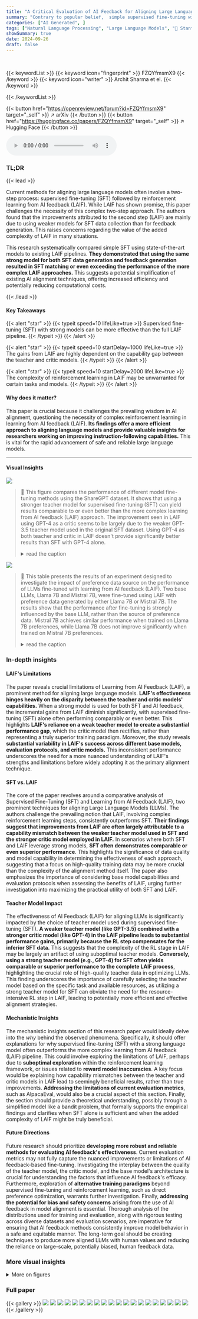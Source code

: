 ```yaml
---
title: "A Critical Evaluation of AI Feedback for Aligning Large Language Models"
summary: "Contrary to popular belief,  simple supervised fine-tuning with strong language models outperforms complex reinforcement learning in aligning large language models, significantly improving efficiency."
categories: ["AI Generated", ]
tags: ["Natural Language Processing", "Large Language Models", "🏢 Stanford University",]
showSummary: true
date: 2024-09-26
draft: false
---
```


<br>

{{< keywordList >}}
{{< keyword icon="fingerprint" >}} FZQYfmsmX9 {{< /keyword >}}
{{< keyword icon="writer" >}} Archit Sharma et el. {{< /keyword >}}
 
{{< /keywordList >}}

{{< button href="https://openreview.net/forum?id=FZQYfmsmX9" target="_self" >}}
↗ arXiv
{{< /button >}}
{{< button href="https://huggingface.co/papers/FZQYfmsmX9" target="_self" >}}
↗ Hugging Face
{{< /button >}}



<audio controls>
    <source src="https://ai-paper-reviewer.com/FZQYfmsmX9/podcast.wav" type="audio/wav">
    Your browser does not support the audio element.
</audio>


### TL;DR


{{< lead >}}

Current methods for aligning large language models often involve a two-step process: supervised fine-tuning (SFT) followed by reinforcement learning from AI feedback (LAIF). While LAIF has shown promise, this paper challenges the necessity of this complex two-step approach.  The authors found that the improvements attributed to the second step (LAIF) are mainly due to using weaker models for SFT data collection than for feedback generation. This raises concerns regarding the value of the added complexity of LAIF in many situations. 

This research systematically compared simple SFT using state-of-the-art models to existing LAIF pipelines.  **They demonstrated that using the same strong model for both SFT data generation and feedback generation resulted in SFT matching or even exceeding the performance of the more complex LAIF approaches.** This suggests a potential simplification of existing AI alignment techniques, offering increased efficiency and potentially reducing computational costs.

{{< /lead >}}


#### Key Takeaways

{{< alert "star" >}}
{{< typeit speed=10 lifeLike=true >}} Supervised fine-tuning (SFT) with strong models can be more effective than the full LAIF pipeline. {{< /typeit >}}
{{< /alert >}}

{{< alert "star" >}}
{{< typeit speed=10 startDelay=1000 lifeLike=true >}} The gains from LAIF are highly dependent on the capability gap between the teacher and critic models. {{< /typeit >}}
{{< /alert >}}

{{< alert "star" >}}
{{< typeit speed=10 startDelay=2000 lifeLike=true >}} The complexity of reinforcement learning in LAIF may be unwarranted for certain tasks and models. {{< /typeit >}}
{{< /alert >}}

#### Why does it matter?
This paper is crucial because it challenges the prevailing wisdom in AI alignment, questioning the necessity of complex reinforcement learning in learning from AI feedback (LAIF).  **Its findings offer a more efficient approach to aligning language models and provide valuable insights for researchers working on improving instruction-following capabilities.** This is vital for the rapid advancement of safe and reliable large language models.

------
#### Visual Insights



![](https://ai-paper-reviewer.com/FZQYfmsmX9/figures_1_1.jpg)

> 🔼 This figure compares the performance of different model fine-tuning methods using the ShareGPT dataset.  It shows that using a stronger teacher model for supervised fine-tuning (SFT) can yield results comparable to or even better than the more complex learning from AI feedback (LAIF) approach.  The improvement seen in LAIF using GPT-4 as a critic seems to be largely due to the weaker GPT-3.5 teacher model used in the original SFT dataset.  Using GPT-4 as both teacher and critic in LAIF doesn't provide significantly better results than SFT with GPT-4 alone.
> <details>
> <summary>read the caption</summary>
> Figure 1: Supervised fine-tuning (SFT) on strong teachers can accounts for improvements from learning from AI feedback (LAIF). LAIF from strong models such as GPT-4 can result in substantially better instruction-following LLMs than supervised SFT alone on popular datasets such as ShareGPT [Chiang et al., 2023] constructed using GPT-3.5 completions (GPT-3.5 SFT + GPT-4 AIF). However, simply performing SFT on completions from GPT-4 can result in a better model (GPT-4 SFT), suggesting that improvement in performance from LAIF is partly because the default ShareGPT completions are from a weak teacher (GPT-3.5). Furthermore, LAIF (GPT-4 SFT + GPT-4 AIF) does not result in a significantly better model compared to GPT-4 SFT alone.
> </details>





![](https://ai-paper-reviewer.com/FZQYfmsmX9/tables_6_1.jpg)

> 🔼 This table presents the results of an experiment designed to investigate the impact of preference data source on the performance of LLMs fine-tuned with learning from AI feedback (LAIF). Two base LLMs, Llama 7B and Mistral 7B, were fine-tuned using LAIF with preference data generated by either Llama 7B or Mistral 7B. The results show that the performance after fine-tuning is strongly influenced by the base LLM, rather than the source of preference data. Mistral 7B achieves similar performance when trained on Llama 7B preferences, while Llama 7B does not improve significantly when trained on Mistral 7B preferences.
> <details>
> <summary>read the caption</summary>
> Table 1: LAIF with preference data responses sampled from a different model than the base model being fine-tuned. We find that the final performance after fine-tuning is affected more by the choice of the base LLM, as Mistral 7B reaches a similar performance when fine-tuning on preferences over Llama 7B responses, whereas Llama7B does not improve significantly when trained on preferences over responses generated by Mistral 7B.
> </details>





### In-depth insights


#### LAIF's Limitations
The paper reveals crucial limitations of Learning from AI Feedback (LAIF), a prominent method for aligning large language models.  **LAIF's effectiveness hinges heavily on the disparity between the teacher and critic models' capabilities.** When a strong model is used for both SFT and AI feedback, the incremental gains from LAIF diminish significantly, with supervised fine-tuning (SFT) alone often performing comparably or even better. This highlights **LAIF's reliance on a weak teacher model to create a substantial performance gap**, which the critic model then rectifies, rather than representing a truly superior training paradigm.  Moreover, the study reveals **substantial variability in LAIF's success across different base models, evaluation protocols, and critic models.** This inconsistent performance underscores the need for a more nuanced understanding of LAIF's strengths and limitations before widely adopting it as the primary alignment technique.

#### SFT vs. LAIF
The core of the paper revolves around a comparative analysis of Supervised Fine-Tuning (SFT) and Learning from AI Feedback (LAIF), two prominent techniques for aligning Large Language Models (LLMs).  The authors challenge the prevailing notion that LAIF, involving complex reinforcement learning steps, consistently outperforms SFT.  **Their findings suggest that improvements from LAIF are often largely attributable to a capability mismatch between the weaker teacher model used in SFT and the stronger critic model employed in LAIF.**  In scenarios where both SFT and LAIF leverage strong models, **SFT often demonstrates comparable or even superior performance**. This highlights the significance of data quality and model capability in determining the effectiveness of each approach, suggesting that a focus on high-quality training data may be more crucial than the complexity of the alignment method itself.  The paper also emphasizes the importance of considering base model capabilities and evaluation protocols when assessing the benefits of LAIF, urging further investigation into maximizing the practical utility of both SFT and LAIF.

#### Teacher Model Impact
The effectiveness of AI Feedback (LAIF) for aligning LLMs is significantly impacted by the choice of teacher model used during supervised fine-tuning (SFT).  **A weaker teacher model (like GPT-3.5) combined with a stronger critic model (like GPT-4) in the LAIF pipeline leads to substantial performance gains, primarily because the RL step compensates for the inferior SFT data.** This suggests that the complexity of the RL stage in LAIF may be largely an artifact of using suboptimal teacher models.  **Conversely, using a strong teacher model (e.g., GPT-4) for SFT often yields comparable or superior performance to the complete LAIF process**, highlighting the crucial role of high-quality teacher data in optimizing LLMs.  This finding underscores the importance of carefully selecting the teacher model based on the specific task and available resources, as utilizing a strong teacher model for SFT can obviate the need for the resource-intensive RL step in LAIF, leading to potentially more efficient and effective alignment strategies.

#### Mechanistic Insights
The mechanistic insights section of this research paper would ideally delve into the *why* behind the observed phenomena.  Specifically, it should offer explanations for why supervised fine-tuning (SFT) with a strong language model often outperforms the more complex learning from AI feedback (LAIF) pipeline. This could involve exploring the limitations of LAIF, perhaps due to **suboptimal exploration** within the reinforcement learning framework, or issues related to **reward model inaccuracies**.  A key focus would be explaining how capability mismatches between the teacher and critic models in LAIF lead to seemingly beneficial results, rather than true improvements.  **Addressing the limitations of current evaluation metrics**, such as AlpacaEval, would also be a crucial aspect of this section.  Finally, the section should provide a theoretical understanding, possibly through a simplified model like a bandit problem, that formally supports the empirical findings and clarifies when SFT alone is sufficient and when the added complexity of LAIF might be truly beneficial.

#### Future Directions
Future research should prioritize **developing more robust and reliable methods for evaluating AI feedback's effectiveness**.  Current evaluation metrics may not fully capture the nuanced improvements or limitations of AI feedback-based fine-tuning.  Investigating the interplay between the quality of the teacher model, the critic model, and the base model's architecture is crucial for understanding the factors that influence AI feedback's efficacy.  Furthermore, exploration of **alternative training paradigms** beyond supervised fine-tuning and reinforcement learning, such as direct preference optimization, warrants further investigation.  Finally, **addressing the potential for bias and safety concerns** arising from the use of AI feedback in model alignment is essential. Thorough analysis of the distributions used for training and evaluation,  along with rigorous testing across diverse datasets and evaluation scenarios, are imperative for ensuring that AI feedback methods consistently improve model behavior in a safe and equitable manner.  The long-term goal should be creating techniques to produce more aligned LLMs with human values and reducing the reliance on large-scale, potentially biased, human feedback data.


### More visual insights

<details>
<summary>More on figures
</summary>


![](https://ai-paper-reviewer.com/FZQYfmsmX9/figures_4_1.jpg)

> 🔼 This figure compares the performance of Supervised Fine-Tuning (SFT) and Learning from AI Feedback (LAIF) across different language models of varying sizes.  It demonstrates that while LAIF sometimes improves upon the default SFT (using GPT-3.5 generated completions), simply using SFT with higher-quality completions from GPT-4 consistently matches or surpasses LAIF's performance. This highlights that LAIF's apparent gains may stem from compensating for weaker initial SFT data rather than inherent superiority.
> <details>
> <summary>read the caption</summary>
> Figure 2: SFT can perform comparably or better than LAIF across various model sizes and classes. The same set of prompts are used for all three settings and for each model, and the oracle LLM either generates a completion (for SFT) or a preference label on two completions (for LAIF). For LAIF, SFT is an important precursor, so we SFT on 10% of the total prompts, and LAIF is done on the remaining 90%. For the other settings, the full set of prompts are used for SFT. While LAIF improves the performance compared to SFT on the default ShareGPT completions, SFT on GPT-4 completions consistently matches or outperforms LAIF.
> </details>



![](https://ai-paper-reviewer.com/FZQYfmsmX9/figures_5_1.jpg)

> 🔼 This figure compares the performance of supervised fine-tuning (SFT) and learning from AI feedback (LAIF) using different strong language models (Claude and GPT-4) as critics.  It shows that when using Claude as the critic, SFT using Claude as the teacher model performs comparably to or better than LAIF. This suggests that the performance gains from LAIF in previous experiments were largely due to using a weaker teacher (GPT-3.5) during the SFT stage. The results imply that the benefits of the complex LAIF pipeline may be overestimated, and that simply using SFT with high-quality teacher completions can be just as effective, or even better.
> <details>
> <summary>read the caption</summary>
> Figure 3: We make a similar observation that SFT performs comparably to LAIF when Claude as is used as an oracle. LAIF with AI feedback from does not significantly outperform SFT on Claude completions, and the performance improvement from LAIF is explained by the use of a weaker SFT target distribution (GPT-3.5). The results for effectiveness of SFT may apply more generally to strong LLMs beyond GPT-4.
> </details>



![](https://ai-paper-reviewer.com/FZQYfmsmX9/figures_5_2.jpg)

> 🔼 This figure compares the performance of supervised fine-tuning (SFT) and learning from AI feedback (LAIF) on various language models. It shows that using a stronger teacher model for SFT can lead to performance comparable to or even better than LAIF, especially when using GPT-4 as the teacher model. The improvement from LAIF is mainly due to using a weaker teacher model (GPT-3.5) for SFT in the default ShareGPT dataset.  The figure demonstrates that aligning models via SFT using strong teacher model completions can achieve similar or even superior performance compared to LAIF.
> <details>
> <summary>read the caption</summary>
> Figure 2: SFT can perform comparably or better than LAIF across various model sizes and classes. The same set of prompts are used for all three settings and for each model, and the oracle LLM either generates a completion (for SFT) or a preference label on two completions (for LAIF). For LAIF, SFT is an important precursor, so we SFT on 10% of the total prompts, and LAIF is done on the remaining 90%. For the other settings, the full set of prompts are used for SFT. While LAIF improves the performance compared to SFT on the default ShareGPT completions, SFT on GPT-4 completions consistently matches or outperforms LAIF.
> </details>



![](https://ai-paper-reviewer.com/FZQYfmsmX9/figures_7_1.jpg)

> 🔼 This figure illustrates a simplified bandit problem comparing supervised fine-tuning (SFT) and reinforcement learning from AI feedback (RLAIF).  It demonstrates that when the teacher model provides high-quality data, SFT can outperform RLAIF. The limitations of RLAIF stem from using a weak student model for data generation, which constrains exploration and improvement.
> <details>
> <summary>read the caption</summary>
> Figure 5: Fine-tuning a weak student with LAIF underperforms relative to SFT on a strong teacher in a synthetic bandit problem with 100 possible actions. We assume the completions from the teacher (black) rank relatively highly (centered around 80th percentile). The improvements in LAIF (yellow) are limited because the actions sampled for labeling preferences are tied to the initial student distribution (blue). In this scenario, where the teacher distribution is sufficiently stronger than the student distribution, simple SFT on the teacher's samples (red) may be more effective than LAIF on samples from a weak student. The actions are sorted by their true reward, which is used to generate a teacher labeled preference dataset over samples from the student.
> </details>



![](https://ai-paper-reviewer.com/FZQYfmsmX9/figures_15_1.jpg)

> 🔼 This figure shows the impact of increasing the number of training examples used for supervised fine-tuning (SFT) on the performance of language models. It demonstrates that using a larger number of training examples doesn't improve performance significantly once a certain amount of data has been used. This finding supports the strategy used in the paper's LAIF experiments where only 10% of data was used for SFT, reserving the remaining 90% for AI feedback.
> <details>
> <summary>read the caption</summary>
> Figure 6: The performance improvements from increasing the number of training points SFT on 100% of the training prompts yields minimal improvements over SFT on 10% of the training prompts. Hence, for our LAIF setting, we first perform SFT on only 10% of the training examples, and we use the remaining for LAIF.
> </details>



![](https://ai-paper-reviewer.com/FZQYfmsmX9/figures_15_2.jpg)

> 🔼 This figure compares the performance of supervised fine-tuning (SFT) and learning from AI feedback (LAIF) across different language models.  It shows that while LAIF often improves upon the baseline SFT using the default ShareGPT dataset (trained on GPT-3.5 completions), simply using SFT with GPT-4 completions consistently performs as well or better than LAIF. This highlights the importance of the quality of the training data (the teacher model) for instruction following in LLMs.
> <details>
> <summary>read the caption</summary>
> Figure 2: SFT can perform comparably or better than LAIF across various model sizes and classes. The same set of prompts are used for all three settings and for each model, and the oracle LLM either generates a completion (for SFT) or a preference label on two completions (for LAIF). For LAIF, SFT is an important precursor, so we SFT on 10% of the total prompts, and LAIF is done on the remaining 90%. For the other settings, the full set of prompts are used for SFT. While LAIF improves the performance compared to SFT on the default ShareGPT completions, SFT on GPT-4 completions consistently matches or outperforms LAIF.
> </details>



![](https://ai-paper-reviewer.com/FZQYfmsmX9/figures_16_1.jpg)

> 🔼 This figure shows the reward modeling evaluation accuracy across steps for different learning rates during the reward model training in the reinforcement learning from AI feedback (RLAIF) pipeline.  The x-axis represents the training step, and the y-axis shows the reward modeling evaluation accuracy.  Different colored lines represent different learning rates used in the training process. The figure highlights that the learning rate of 5e-5 achieved the highest reward modeling accuracy (84.18%).
> <details>
> <summary>read the caption</summary>
> Figure 8: The highest point for each LR curve is highlighted. Our best reward model is the model trained with lr=5e-5, which reaches an accuracy of 84.18%.
> </details>



![](https://ai-paper-reviewer.com/FZQYfmsmX9/figures_17_1.jpg)

> 🔼 This figure shows the training reward score evolution during the course of the PPO training. It displays the train reward score over steps for various hyperparameter combinations: init_kl_coeff and lr. The plot helps visualize how the reward score changes across different iterations of PPO training under different hyperparameter settings.
> <details>
> <summary>read the caption</summary>
> Figure 9: Train reward over PPO iterations.
> </details>



![](https://ai-paper-reviewer.com/FZQYfmsmX9/figures_17_2.jpg)

> 🔼 This figure shows the validation reward score over steps during PPO training in the RLAIF experiments.  Different lines represent different hyperparameter combinations for the initial KL coefficient and learning rate.  The x-axis represents the number of steps in the PPO training process, and the y-axis represents the validation reward score.  The goal is to observe the trend of the validation reward score during training to identify the best hyperparameter settings.
> <details>
> <summary>read the caption</summary>
> Figure 10: Validation reward score over PPO iterations.
> </details>



</details>






### Full paper

{{< gallery >}}
<img src="https://ai-paper-reviewer.com/FZQYfmsmX9/1.png" class="grid-w50 md:grid-w33 xl:grid-w25" />
<img src="https://ai-paper-reviewer.com/FZQYfmsmX9/2.png" class="grid-w50 md:grid-w33 xl:grid-w25" />
<img src="https://ai-paper-reviewer.com/FZQYfmsmX9/3.png" class="grid-w50 md:grid-w33 xl:grid-w25" />
<img src="https://ai-paper-reviewer.com/FZQYfmsmX9/4.png" class="grid-w50 md:grid-w33 xl:grid-w25" />
<img src="https://ai-paper-reviewer.com/FZQYfmsmX9/5.png" class="grid-w50 md:grid-w33 xl:grid-w25" />
<img src="https://ai-paper-reviewer.com/FZQYfmsmX9/6.png" class="grid-w50 md:grid-w33 xl:grid-w25" />
<img src="https://ai-paper-reviewer.com/FZQYfmsmX9/7.png" class="grid-w50 md:grid-w33 xl:grid-w25" />
<img src="https://ai-paper-reviewer.com/FZQYfmsmX9/8.png" class="grid-w50 md:grid-w33 xl:grid-w25" />
<img src="https://ai-paper-reviewer.com/FZQYfmsmX9/9.png" class="grid-w50 md:grid-w33 xl:grid-w25" />
<img src="https://ai-paper-reviewer.com/FZQYfmsmX9/10.png" class="grid-w50 md:grid-w33 xl:grid-w25" />
<img src="https://ai-paper-reviewer.com/FZQYfmsmX9/11.png" class="grid-w50 md:grid-w33 xl:grid-w25" />
<img src="https://ai-paper-reviewer.com/FZQYfmsmX9/12.png" class="grid-w50 md:grid-w33 xl:grid-w25" />
<img src="https://ai-paper-reviewer.com/FZQYfmsmX9/13.png" class="grid-w50 md:grid-w33 xl:grid-w25" />
<img src="https://ai-paper-reviewer.com/FZQYfmsmX9/14.png" class="grid-w50 md:grid-w33 xl:grid-w25" />
<img src="https://ai-paper-reviewer.com/FZQYfmsmX9/15.png" class="grid-w50 md:grid-w33 xl:grid-w25" />
<img src="https://ai-paper-reviewer.com/FZQYfmsmX9/16.png" class="grid-w50 md:grid-w33 xl:grid-w25" />
<img src="https://ai-paper-reviewer.com/FZQYfmsmX9/17.png" class="grid-w50 md:grid-w33 xl:grid-w25" />
<img src="https://ai-paper-reviewer.com/FZQYfmsmX9/18.png" class="grid-w50 md:grid-w33 xl:grid-w25" />
<img src="https://ai-paper-reviewer.com/FZQYfmsmX9/19.png" class="grid-w50 md:grid-w33 xl:grid-w25" />
<img src="https://ai-paper-reviewer.com/FZQYfmsmX9/20.png" class="grid-w50 md:grid-w33 xl:grid-w25" />
{{< /gallery >}}